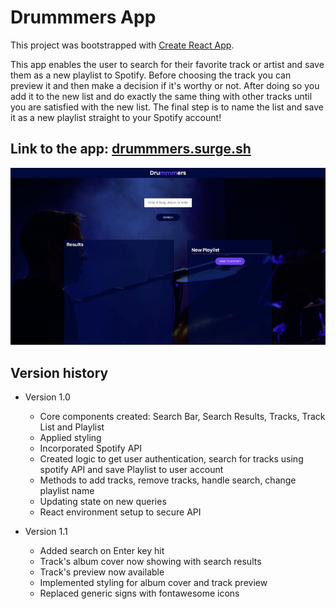# Drummmers App

This project was bootstrapped with [Create React App](https://github.com/facebook/create-react-app).

This app enables the user to search for their favorite track or artist and save
them as a new playlist to Spotify. Before choosing the track you can preview it
and then make a decision if it's worthy or not. After doing so you add it to the
new list and do exactly the same thing with other tracks until you are satisfied
with the new list. The final step is to name the list and save it as a new playlist
straight to your Spotify account!

## Link to the app: [drummmers.surge.sh](http://drummmers.surge.sh)

![gif](src/assets/drummmers.gif)

## Version history

- Version 1.0
  - Core components created: Search Bar, Search Results, Tracks, Track List and Playlist
  - Applied styling
  - Incorporated Spotify API
  - Created logic to get user authentication, search for tracks using spotify API and save Playlist to user account
  - Methods to add tracks, remove tracks, handle search, change playlist name
  - Updating state on new queries
  - React environment setup to secure API

- Version 1.1
  - Added search on Enter key hit
  - Track's album cover now showing with search results
  - Track's preview now available
  - Implemented styling for album cover and track preview
  - Replaced generic signs with fontawesome icons
